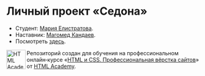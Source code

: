 # Личный проект «Седона»

* Студент: [Мария Елистратова](https://up.htmlacademy.ru/htmlcss/34/user/1756717).
* Наставник: [Магомед Кандаев](https://htmlacademy.ru/profile/magomedkandaev).
* Посмотреть [здесь]( https://elistratovamaria.github.io/1756717-sedona-34/).


<a href="https://htmlacademy.ru/intensive/htmlcss"><img align="left" width="50" height="50" alt="HTML Academy" src="https://up.htmlacademy.ru/static/img/intensive/htmlcss/logo-for-github-2.png"></a>

Репозиторий создан для обучения на профессиональном онлайн‑курсе «[HTML и CSS. Профессиональная вёрстка сайтов](https://htmlacademy.ru/intensive/htmlcss)» от [HTML Academy](https://htmlacademy.ru).
